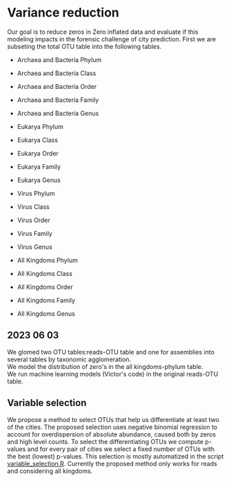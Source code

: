 # Variance reduction
Our goal is to reduce zeros in Zero inflated data and evaluate if this modeling impacts in the forensic challenge of city prediction. 
First we are subseting the total OTU table into the following tables.

- Archaea and Bacteria Phylum    
- Archaea and Bacteria Class    
- Archaea and Bacteria Order   
- Archaea and Bacteria Family   
- Archaea and Bacteria Genus  

- Eukarya Phylum  
- Eukarya Class   
- Eukarya Order  
- Eukarya Family   
- Eukarya Genus  

- Virus Phylum   
- Virus Class   
- Virus Order   
- Virus Family   
- Virus Genus  

- All Kingdoms Phylum   
- All Kingdoms Class   
- All Kingdoms Order   
- All Kingdoms Family   
- All Kingdoms Genus  

## 2023 06 03  
We glomed two OTU tables:reads-OTU table and one for assemblies into several tables by taxonomic agglomeration.  
We model the distribution of zero's in the all kingdoms-phylum table.  
We run machine learning models (Victor's code) in the original reads-OTU table. 

## Variable selection
We propose a method to select OTUs that help us differentiate at least two of the cities. 
The proposed selection uses negative binomial regression to account for overdispersion of absolute abundance, caused both by zeros and high level counts. 
To select the differentiating OTUs we compute p-values and for every pair of cities we select a fixed number of OTUs with the best (lowest) p-values. 
This selection is mostly automatized in the script [variable_selection.R](https://github.com/nselem/ccm-bioinfomatica-lab/blob/main/Hackaton_junio2023/team1/variable_selection.R). 
Currently the proposed method only works for reads and considering all kingdoms. 
